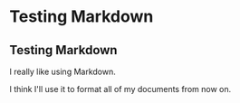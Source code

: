 # Testing Markdown
## Testing Markdown

<p>I really like using Markdown.</p>

<p>I think I'll use it to format all of my documents from now on.</p>

